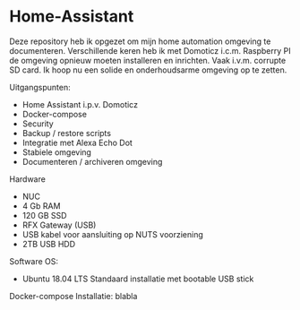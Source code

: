 # Home-Assistant
Deze repository heb ik opgezet om mijn home automation omgeving te documenteren. Verschillende keren heb ik met Domoticz i.c.m. Raspberry PI de omgeving opnieuw moeten installeren en inrichten. Vaak i.v.m. corrupte SD card. Ik hoop nu een solide en onderhoudsarme omgeving op te zetten.

Uitgangspunten:
- Home Assistant i.p.v. Domoticz
- Docker-compose
- Security
- Backup / restore scripts
- Integratie met Alexa Echo Dot
- Stabiele omgeving
- Documenteren / archiveren omgeving

Hardware
- NUC 
- 4 Gb RAM
- 120 GB SSD
- RFX Gateway (USB)
- USB kabel voor aansluiting op NUTS voorziening
- 2TB USB HDD

Software
OS:
- Ubuntu 18.04 LTS
Standaard installatie met bootable USB stick

Docker-compose
Installatie: blabla


